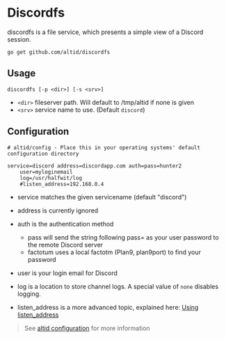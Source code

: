 # Discordfs

discordfs is a file service, which presents a simple view of a Discord session.

`go get github.com/altid/discordfs`

## Usage


`discordfs [-p <dir>] [-s <srv>]`

 - `<dir>` fileserver path. Will default to /tmp/altid if none is given
 - `<srv>` service name to use. (Default `discord`)

## Configuration

```
# altid/config - Place this in your operating systems' default configuration directory

service=discord address=discordapp.com auth=pass=hunter2
	user=myloginemail
	log=/usr/halfwit/log
	#listen_address=192.168.0.4
```
 - service matches the given servicename (default "discord")

 - address is currently ignored
 - auth is the authentication method
   - pass will send the string following pass= as your user password to the remote Discord server
   - factotum uses a local factotm (Plan9, plan9port) to find your password
 - user is your login email for Discord
 - log is a location to store channel logs. A special value of `none` disables logging.
 - listen_address is a more advanced topic, explained here: [Using listen_address](https://altid.github.io/using-listen-address.html)

> See [altid configuration](https://altid.github.io/altid-configurations.html) for more information
